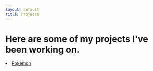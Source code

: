 ```yaml
---
layout: default
title: Projects
---
```

<h1> Here are some of my projects I've been working on. </h1>
<p>
<li><a href= "/projects/pokemon_classifier">Pokemon</a></li>
</p>
